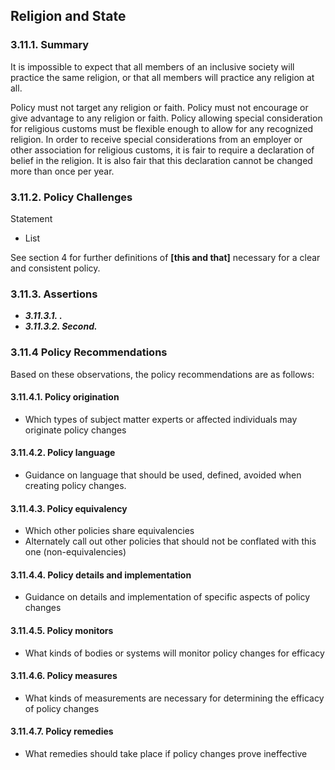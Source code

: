 Religion and State
--------------------------------------

### 3.11.1.  Summary
It is impossible to expect that all members of an inclusive society will practice the same religion, or that all members will practice any religion at all.

Policy must not target any religion or faith.
Policy must not encourage or give advantage to any religion or faith.
Policy allowing special consideration for religious customs must be flexible enough to allow for any recognized religion.
In order to receive special considerations from an employer or other association for religious customs, it is fair to require a declaration of belief in the religion.  It is also fair that this declaration cannot be changed more than once per year.  


### 3.11.2.  Policy Challenges
Statement

- List

See section 4 for further definitions of **[this and that]** necessary for a clear and consistent policy.

### 3.11.3. Assertions 

-  *__3.11.3.1. .__*
-  *__3.11.3.2. Second.__*

### 3.11.4  Policy Recommendations
Based on these observations, the policy recommendations are as follows:

#### 3.11.4.1. Policy origination
- Which types of subject matter experts or affected individuals may originate policy changes

#### 3.11.4.2. Policy language
- Guidance on language that should be used, defined, avoided when creating policy changes.

#### 3.11.4.3. Policy equivalency
- Which other policies share equivalencies
- Alternately call out other policies that should not be conflated with this one (non-equivalencies)

#### 3.11.4.4. Policy details and implementation
- Guidance on details and implementation of specific aspects of policy changes

#### 3.11.4.5. Policy monitors 
- What kinds of bodies or systems will monitor policy changes for efficacy

#### 3.11.4.6. Policy measures
- What kinds of measurements are necessary for determining the efficacy of policy changes

#### 3.11.4.7. Policy remedies
- What remedies should take place if policy changes prove ineffective 

